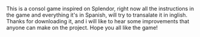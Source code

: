 This is a consol game inspired on Splendor, right now all the instructions in the game and everything it's in Spanish, will try to transalate it in inglish.
Thanks for downloading it, and i will like to hear some improvements that anyone can make on the project.
Hope you all like the game!
